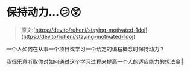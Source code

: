 # 保持动力...😕😲

> 原文:[https://dev.to/ruheni/staying-motivated-1doj](https://dev.to/ruheni/staying-motivated-1doj)

一个人如何在从事一个项目或学习一个给定的编程概念时保持动力？

我很乐意听取你对如何通过这个学习过程来提高一个人的适应能力的想法😁🤔